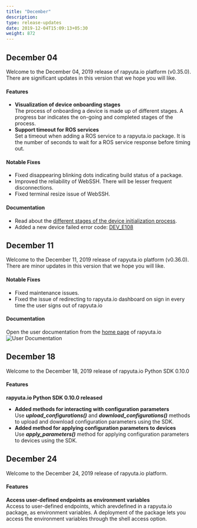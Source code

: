 ```yaml
---
title: "December"
description:
type: release-updates
date: 2019-12-04T15:09:13+05:30
weight: 872
---
```

## December 04
Welcome to the December 04, 2019 release of rapyuta.io platform (v0.35.0).
There are significant updates in this version that we hope you will like.

#### Features

* **Visualization of device onboarding stages**    
  The process of onboarding a device is made up of different stages. A progress bar indicates the on-going and completed stages of the process.
* **Support timeout for ROS services**    
  Set a timeout when adding a ROS service to a rapyuta.io package. It is the number of seconds to wait for a ROS service response before timing out.

#### Notable Fixes

* Fixed disappearing blinking dots indicating build status of a package.
* Improved the reliability of WebSSH. There will be lesser frequent disconnections.
* Fixed terminal resize issue of WebSSH.

#### Documentation

* Read about the [different stages of the device initialization process](/developer-guide/manage-machines/onboarding/setup-device/).
* Added a new device failed error code: [DEV_E108](/developer-guide/manage-machines/onboarding/setup-device/failure-codes)

## December 11
Welcome to the December 11, 2019 release of rapyuta.io platform (v0.36.0).
There are minor updates in this version that we hope you will like.

#### Notable Fixes

* Fixed maintenance issues.
* Fixed the issue of redirecting to rapyuta.io dashboard on sign in every time the user signs out of rapyuta.io

#### Documentation
Open the user documentation from the [home page](https://console.rapyuta.io/) of rapyuta.io
![User Documentation](/images/updates/user-docs-link.png?classes=shadow,border&width=50pc)

## December 18
Welcome to the December 18, 2019 release of rapyuta.io Python SDK 0.10.0

#### Features

**rapyuta.io Python SDK 0.10.0 released**

* **Added methods for interacting with configuration parameters**    
  Use ***upload_configurations()*** and ***download_configurations()*** methods to upload and download configuration parameters using the SDK.
* **Added method for applying configuration parameters to devices**    
  Use ***apply_parameters()*** method for applying configuration parameters to devices using the SDK.

## December 24
Welcome to the December 24, 2019 release of rapyuta.io platform.

#### Features

**Access user-defined endpoints as environment variables**    
Access to user-defined endpoints, which arevdefined in a
rapyuta.io package, as environment variables. A deployment of
the package lets you access the environment variables through
the shell access option.